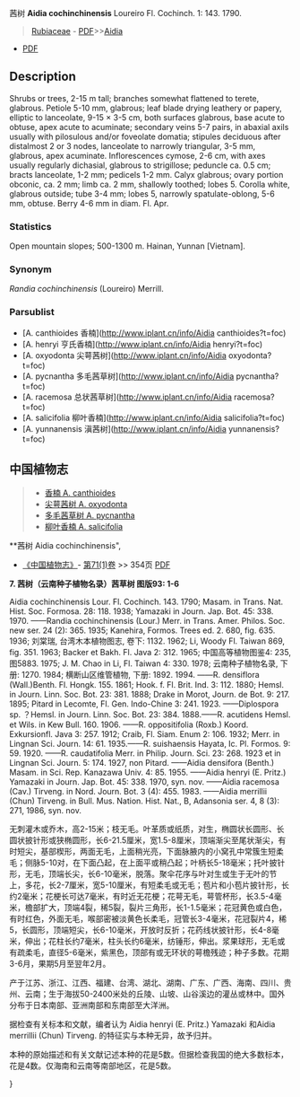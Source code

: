 茜树 **Aidia cochinchinensis** Loureiro Fl. Cochinch. 1: 143. 1790.

> [Rubiaceae](http://www.iplant.cn/info/Rubiaceae?t=foc) - [PDF](http://www.iplant.cn/foc/pdf/Rubiaceae.pdf)>>[Aidia](http://www.iplant.cn/info/Aidia?t=foc)
 - [PDF](http://www.iplant.cn/foc/pdf/Aidia.pdf)

## Description

Shrubs or trees, 2-15 m tall; branches somewhat flattened to terete, glabrous. Petiole 5-10 mm, glabrous; leaf blade drying leathery or papery, elliptic to lanceolate, 9-15 × 3-5 cm, both surfaces glabrous, base acute to obtuse, apex acute to acuminate; secondary veins 5-7 pairs, in abaxial axils usually with pilosulous and/or foveolate domatia; stipules deciduous after distalmost 2 or 3 nodes, lanceolate to narrowly triangular, 3-5 mm, glabrous, apex acuminate. Inflorescences cymose, 2-6 cm, with axes usually regularly dichasial, glabrous to strigillose; peduncle ca. 0.5 cm; bracts lanceolate, 1-2 mm; pedicels 1-2 mm. Calyx glabrous; ovary portion obconic, ca. 2 mm; limb ca. 2 mm, shallowly toothed; lobes 5. Corolla white, glabrous outside; tube 3-4 mm; lobes 5, narrowly spatulate-oblong, 5-6 mm, obtuse. Berry 4-6 mm in diam. Fl. Apr.

### Statistics
Open mountain slopes; 500-1300 m. Hainan, Yunnan [Vietnam].

### Synonym
*Randia cochinchinensis* (Loureiro) Merrill.

### Parsublist

* [A.  canthioides  香楠](http://www.iplant.cn/info/Aidia canthioides?t=foc)
* [A.  henryi  亨氏香楠](http://www.iplant.cn/info/Aidia henryi?t=foc)
* [A.  oxyodonta  尖萼茜树](http://www.iplant.cn/info/Aidia oxyodonta?t=foc)
* [A.  pycnantha  多毛茜草树](http://www.iplant.cn/info/Aidia pycnantha?t=foc)
* [A.  racemosa  总状茜草树](http://www.iplant.cn/info/Aidia racemosa?t=foc)
* [A.  salicifolia  柳叶香楠](http://www.iplant.cn/info/Aidia salicifolia?t=foc)
* [A.  yunnanensis  滇茜树](http://www.iplant.cn/info/Aidia yunnanensis?t=foc)

## 中国植物志

> * [香楠  A.  canthioides](Aidia-canthioides-香楠.md)
> * [尖萼茜树  A.  oxyodonta](Aidia-oxyodonta-尖萼茜树.md)
> * [多毛茜草树  A.  pycnantha](Aidia-pycnantha-多毛茜草树.md)
> * [柳叶香楠  A.  salicifolia](Aidia-salicifolia-柳叶香楠.md)

**茜树 Aidia cochinchinensis",

* [《中国植物志》](http://www.iplant.cn/frps)- [第71(1)卷](http://www.iplant.cn/frps/vol/71(1)) >> 354页 [PDF](http://www.iplant.cn/frps/pdf/71(1)/354.PDF)

**7. 茜树（云南种子植物名录）茜草树 图版93: 1-6**

Aidia cochinchinensis Lour. Fl. Cochinch. 143. 1790; Masam. in Trans. Nat. Hist. Soc. Formosa. 28: 118. 1938; Yamazaki in Journ. Jap. Bot. 45: 338. 1970. ——Randia cochinchinensis (Lour.) Merr. in Trans. Amer. Philos. Soc. new ser. 24 (2): 365. 1935; Kanehira, Formos. Trees ed. 2. 680, fig. 635. 1936; 刘棠瑞, 台湾木本植物图志, 卷下: 1132. 1962; Li, Woody Fl. Taiwan 869, fig. 351. 1963; Backer et Bakh. Fl. Java 2: 312. 1965; 中国高等植物图鉴4: 235, 图5883. 1975; J. M. Chao in Li, Fl. Taiwan 4: 330. 1978; 云南种子植物名录, 下册: 1270. 1984; 横断山区维管植物, 下册: 1892. 1994. ——R. densiflora (Wall.)Benth. Fl. Hongk. 155. 1861; Hook. f. Fl. Brit. Ind. 3: 112. 1880; Hemsl. in Journ. Linn. Soc. Bot. 23: 381. 1888; Drake in Morot, Journ. de Bot. 9: 217. 1895; Pitard in Lecomte, Fl. Gen. Indo-Chine 3: 241. 1923. ——Diplospora sp. ？Hemsl. in Journ. Linn. Soc. Bot. 23: 384. 1888.——R. acutidens Hemsl. et Wils. in Kew Bull. 160. 1906. ——R. oppositifolia (Roxb.) Koord. Exkursionfl. Java 3: 257. 1912; Craib, Fl. Siam. Enum 2: 106. 1932; Merr. in Lingnan Sci. Journ. 14: 61. 1935.——R. suishaensis Hayata, Ic. Pl. Formos. 9: 59. 1920. ——R. caudatifolia Merr. in Philip. Journ. Sci. 23: 268. 1923 et in Lingnan Sci. Journ. 5: 174. 1927, non Pitard. ——Aidia densifora (Benth.) Masam. in Sci. Rep. Kanazawa Univ. 4: 85. 1955. ——Aidia henryi (E. Pritz.) Yamazaki in Journ. Jap. Bot. 45: 338. 1970, syn. nov. ——Aidia racemosa (Cav.) Tirveng. in Nord. Journ. Bot. 3 (4): 455. 1983. ——Aidia merrillii (Chun) Tirveng. in Bull. Mus. Nation. Hist. Nat., B, Adansonia ser. 4, 8 (3): 271, 1986, syn. nov.

无刺灌木或乔木，高2-15米；枝无毛。叶革质或纸质，对生，椭圆状长圆形、长圆状披针形或狭椭圆形，长6-21.5厘米，宽1.5-8厘米，顶端渐尖至尾状渐尖，有时短尖，基部楔形，两面无毛，上面稍光亮，下面脉腋内的小窝孔中常簇生短柔毛；侧脉5-10对，在下面凸起，在上面平或稍凸起；叶柄长5-18毫米；托叶披针形，无毛，顶端长尖，长6-10毫米，脱落。聚伞花序与叶对生或生于无叶的节上，多花，长2-7厘米，宽5-10厘米，有短柔毛或无毛；苞片和小苞片披针形，长约2毫米；花梗长可达7毫米，有时近无花梗；花萼无毛，萼管杯形，长3.5-4毫米，檐部扩大，顶端4裂，稀5裂，裂片三角形，长1-1.5毫米；花冠黄色或白色，有时红色，外面无毛，喉部密被淡黄色长柔毛，冠管长3-4毫米，花冠裂片4，稀5，长圆形，顶端短尖，长6-10毫米，开放时反折；花药线状披针形，长4-8毫米，伸出；花柱长约7毫米，柱头长约6毫米，纺锤形，伸出。浆果球形，无毛或有疏柔毛，直径5-6毫米，紫黑色，顶部有或无环状的萼檐残迹；种子多数。花期3-6月，果期5月至翌年2月。

产于江苏、浙江、江西、福建、台湾、湖北、湖南、广东、广西、海南、四川、贵州、云南；生于海拔50-2400米处的丘陵、山坡、山谷溪边的灌丛或林中。国外分布于日本南部、亚洲南部和东南部至大洋洲。

据检查有关标本和文献，编者认为 Aidia henryi (E. Pritz.) Yamazaki 和Aidia merrillii (Chun) Tirveng. 的特征实与本种无异，故予归并。

本种的原始描述和有关文献记述本种的花是5数。但据检查我国的绝大多数标本，花是4数。仅海南和云南等南部地区，花是5数。

}